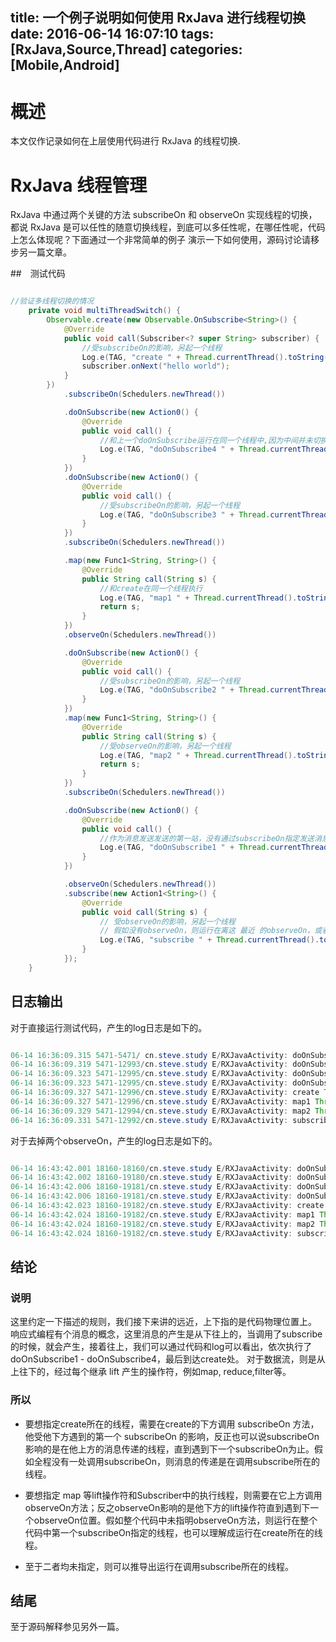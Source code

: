 title: 一个例子说明如何使用  RxJava 进行线程切换
date: 2016-06-14 16:07:10
tags: [RxJava,Source,Thread]
categories: [Mobile,Android]
---
# 概述
本文仅作记录如何在上层使用代码进行 RxJava 的线程切换.

<!-- more -->

# RxJava 线程管理

RxJava 中通过两个关键的方法 subscribeOn 和 observeOn 实现线程的切换，都说 RxJava 是可以任性的随意切换线程，到底可以多任性呢，在哪任性呢，代码上怎么体现呢？下面通过一个非常简单的例子
演示一下如何使用，源码讨论请移步另一篇文章。

##　测试代码

```java

//验证多线程切换的情况
    private void multiThreadSwitch() {
        Observable.create(new Observable.OnSubscribe<String>() {
            @Override
            public void call(Subscriber<? super String> subscriber) {
                //受subscribeOn的影响，另起一个线程
                Log.e(TAG, "create " + Thread.currentThread().toString());
                subscriber.onNext("hello world");
            }
        })
            .subscribeOn(Schedulers.newThread())

            .doOnSubscribe(new Action0() {
                @Override
                public void call() {
                    //和上一个doOnSubscribe运行在同一个线程中,因为中间并未切换线程
                    Log.e(TAG, "doOnSubscribe4 " + Thread.currentThread().toString());
                }
            })
            .doOnSubscribe(new Action0() {
                @Override
                public void call() {
                    //受subscribeOn的影响，另起一个线程
                    Log.e(TAG, "doOnSubscribe3 " + Thread.currentThread().toString());
                }
            })
            .subscribeOn(Schedulers.newThread())

            .map(new Func1<String, String>() {
                @Override
                public String call(String s) {
                    //和create在同一个线程执行
                    Log.e(TAG, "map1 " + Thread.currentThread().toString());
                    return s;
                }
            })
            .observeOn(Schedulers.newThread())

            .doOnSubscribe(new Action0() {
                @Override
                public void call() {
                    //受subscribeOn的影响，另起一个线程
                    Log.e(TAG, "doOnSubscribe2 " + Thread.currentThread().toString());
                }
            })
            .map(new Func1<String, String>() {
                @Override
                public String call(String s) {
                    //受observeOn的影响，另起一个线程
                    Log.e(TAG, "map2 " + Thread.currentThread().toString());
                    return s;
                }
            })
            .subscribeOn(Schedulers.newThread())

            .doOnSubscribe(new Action0() {
                @Override
                public void call() {
                    //作为消息发送发送的第一站，没有通过subscribeOn指定发送消息的线程，故而这个会在调用subscribe方法的线程上执行,这里是主线程
                    Log.e(TAG, "doOnSubscribe1 " + Thread.currentThread().toString());
                }
            })

            .observeOn(Schedulers.newThread())
            .subscribe(new Action1<String>() {
                @Override
                public void call(String s) {
                    // 受observeOn的影响，另起一个线程
                    // 假如没有observeOn，则运行在离这 最近 的observeOn，或者 最远(物理位置最远，按照消息自下往上的顺序，其实也是最近) 的subscribeOn线程上
                    Log.e(TAG, "subscribe " + Thread.currentThread().toString());
                }
            });
    }

```



## 日志输出

对于直接运行测试代码，产生的log日志是如下的。

```java

06-14 16:36:09.315 5471-5471/ cn.steve.study E/RXJavaActivity: doOnSubscribe1 Thread[main,5,main]
06-14 16:36:09.319 5471-12993/cn.steve.study E/RXJavaActivity: doOnSubscribe2 Thread[RxNewThreadScheduler-7,5,main]
06-14 16:36:09.323 5471-12995/cn.steve.study E/RXJavaActivity: doOnSubscribe3 Thread[RxNewThreadScheduler-9,5,main]
06-14 16:36:09.323 5471-12995/cn.steve.study E/RXJavaActivity: doOnSubscribe4 Thread[RxNewThreadScheduler-9,5,main]
06-14 16:36:09.327 5471-12996/cn.steve.study E/RXJavaActivity: create Thread[RxNewThreadScheduler-10,5,main]
06-14 16:36:09.327 5471-12996/cn.steve.study E/RXJavaActivity: map1 Thread[RxNewThreadScheduler-10,5,main]
06-14 16:36:09.329 5471-12994/cn.steve.study E/RXJavaActivity: map2 Thread[RxNewThreadScheduler-8,5,main]
06-14 16:36:09.331 5471-12992/cn.steve.study E/RXJavaActivity: subscribe Thread[RxNewThreadScheduler-6,5,main]

```

对于去掉两个observeOn，产生的log日志是如下的。

```java

06-14 16:43:42.001 18160-18160/cn.steve.study E/RXJavaActivity: doOnSubscribe1 Thread[main,5,main]
06-14 16:43:42.002 18160-19180/cn.steve.study E/RXJavaActivity: doOnSubscribe2 Thread[RxNewThreadScheduler-4,5,main]
06-14 16:43:42.006 18160-19181/cn.steve.study E/RXJavaActivity: doOnSubscribe3 Thread[RxNewThreadScheduler-5,5,main]
06-14 16:43:42.006 18160-19181/cn.steve.study E/RXJavaActivity: doOnSubscribe4 Thread[RxNewThreadScheduler-5,5,main]
06-14 16:43:42.023 18160-19182/cn.steve.study E/RXJavaActivity: create Thread[RxNewThreadScheduler-6,5,main]
06-14 16:43:42.024 18160-19182/cn.steve.study E/RXJavaActivity: map1 Thread[RxNewThreadScheduler-6,5,main]
06-14 16:43:42.024 18160-19182/cn.steve.study E/RXJavaActivity: map2 Thread[RxNewThreadScheduler-6,5,main]
06-14 16:43:42.024 18160-19182/cn.steve.study E/RXJavaActivity: subscribe Thread[RxNewThreadScheduler-6,5,main]

```


## 结论

### 说明
这里约定一下描述的规则，我们接下来讲的远近，上下指的是代码物理位置上。
响应式编程有个消息的概念，这里消息的产生是从下往上的，当调用了subscribe 的时候，就会产生，接着往上，我们可以通过代码和log可以看出，依次执行了 doOnSubscribe1 -  doOnSubscribe4，最后到达create处。
对于数据流，则是从上往下的，经过每个继承 lift 产生的操作符，例如map, reduce,filter等。

### 所以

- 要想指定create所在的线程，需要在create的下方调用 subscribeOn 方法，他受他下方遇到的第一个 subscribeOn 的影响，反正也可以说subscribeOn影响的是在他上方的消息传递的线程，直到遇到下一个subscribeOn为止。假如全程没有一处调用subscribeOn，则消息的传递是在调用subscribe所在的线程。

- 要想指定 map 等lift操作符和Subscriber中的执行线程，则需要在它上方调用observeOn方法；反之observeOn影响的是他下方的lift操作符直到遇到下一个observeOn位置。假如整个代码中未指明observeOn方法，则运行在整个代码中第一个subscribeOn指定的线程，也可以理解成运行在create所在的线程。

- 至于二者均未指定，则可以推导出运行在调用subscribe所在的线程。

## 结尾

至于源码解释参见另外一篇。
